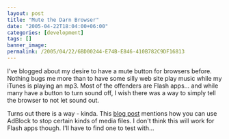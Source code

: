 ```yaml
---
layout: post
title: "Mute the Darn Browser"
date: "2005-04-22T18:04:00+06:00"
categories: [development]
tags: []
banner_image: 
permalink: /2005/04/22/6BD00244-E74B-E846-410B782C9DF16813
---
```


I've blogged about my desire to have a mute button for browsers before. Nothing bugs me more than to have some silly web site play music while my iTunes is playing an mp3. Most of the offenders are Flash apps... and while many have a button to turn sound off, I wish there was a way to simply tell the browser to not let sound out.

Turns out there is a way - kinda. This <a href="http://virtuelvis.com/archives/2005/04/disable-sound-firefox">blog post</a> mentions how you can use AdBlock to stop certain kinds of media files. I don't think this will work for Flash apps though. I'll have to find one to test with...